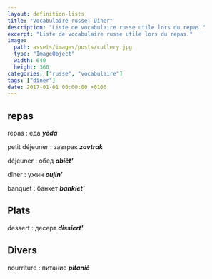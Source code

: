 ```yaml
---
layout: definition-lists
title: "Vocabulaire russe: Dîner"
description: "Liste de vocabulaire russe utile lors du repas."
excerpt: "Liste de vocabulaire russe utile lors du repas."
image:
  path: assets/images/posts/cutlery.jpg
  type: "ImageObject"
  width: 640
  height: 360
categories: ["russe", "vocabulaire"]
tags: ["dîner"]
date: 2017-01-01 00:00:00 +0100
---
```


## repas

repas
: еда
*__yèda__*

petit déjeuner
: завтрак
*__zavtrak__*

déjeuner
: обед
*__abièt'__*

dîner
: ужин
*__oujin'__*

banquet
: банкет
*__bankièt'__*


## Plats

dessert
: десерт
*__dissiert'__*


## Divers

nourriture
: питание
*__pitaniè__*
